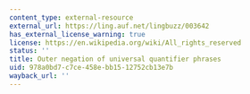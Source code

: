 ```yaml
---
content_type: external-resource
external_url: https://ling.auf.net/lingbuzz/003642
has_external_license_warning: true
license: https://en.wikipedia.org/wiki/All_rights_reserved
status: ''
title: Outer negation of universal quantifier phrases
uid: 978a0bd7-c7ce-458e-bb15-12752cb13e7b
wayback_url: ''
---
```

